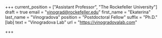 +++
current_position = ["Assistant Professor", "The Rockefeller University"]
draft = true
email = "vinograd@rockefeller.edu"
first_name = "Ekaterina"
last_name = "Vinogradova"
position = "Postdoctoral Fellow"
suffix = "Ph.D."
[lab]
text = "Vinogradova Lab"
url = "https://vinogradovalab.com"

+++
